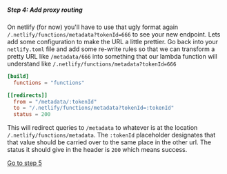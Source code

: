 
##### Step 4: Add proxy routing

On netlify (for now) you'll have to use that ugly format again `/.netlify/functions/metadata?tokenId=666` to see your new endpoint. Lets add some configuration to make the URL a little prettier. Go back into your `netlify.toml` file and add some re-write rules so that we can transform a pretty URL like `/metadata/666` into something that our lambda function will understand like `/.netlify/functions/metadata?tokenId=666`

```toml
[build]
  functions = "functions"

[[redirects]]
  from = "/metadata/:tokenId"
  to = "/.netlify/functions/metadata?tokenId=:tokenId"
  status = 200
```

This will redirect queries to `/metadata` to whatever is at the location `/.netlify/functions/metadata`. The `:tokenId` placeholder designates that that value should be carried over to the same place in the other url. The status it should give in the header is `200` which means success.

[Go to step 5](2-5.md)